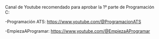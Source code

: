 Canal de Youtube recomendado para aprobar la 1º parte de Programación C: 

-Programación ATS: https://www.youtube.com/@ProgramacionATS

-EmpiezaAProgramar: https://www.youtube.com/@EmpiezaAProgramar
